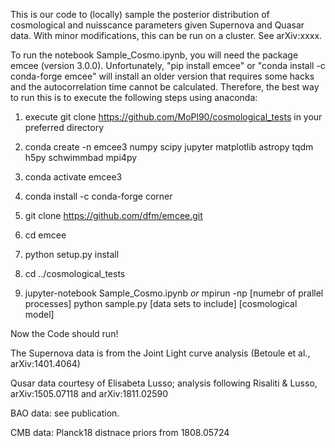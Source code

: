 This is our code to (locally) sample the posterior distribution of cosmological and nuisscance parameters given Supernova and Quasar data. With minor modifications, this can be run on a cluster.
See arXiv:xxxx.

To run the notebook Sample_Cosmo.ipynb, you will need the package emcee (version 3.0.0). Unfortunately, "pip install emcee" or "conda install -c conda-forge emcee" will install an older version that requires some hacks and the autocorrelation time cannot be calculated. Therefore, the best way to run this is to execute the following steps using anaconda:

1) execute git clone https://github.com/MoPl90/cosmological_tests in your preferred directory

2) conda create -n emcee3 numpy scipy jupyter matplotlib astropy tqdm h5py schwimmbad mpi4py

3) conda activate emcee3

4) conda install -c conda-forge corner

5) git clone https://github.com/dfm/emcee.git

6) cd emcee

7) python setup.py install

8) cd ../cosmological_tests

9) jupyter-notebook Sample_Cosmo.ipynb *or* mpirun -np [numebr of prallel processes] python sample.py [data sets to include] [cosmological model]

Now the Code should run!


The Supernova data is from the Joint Light curve analysis (Betoule et al., arXiv:1401.4064)

Qusar data courtesy of Elisabeta Lusso; analysis following Risaliti & Lusso, arXiv:1505.07118 and arXiv:1811.02590

BAO data: see publication.

CMB data: Planck18 distnace priors from 1808.05724
